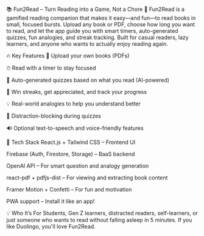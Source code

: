 📚 Fun2Read – Turn Reading into a Game, Not a Chore 🎯
Fun2Read is a gamified reading companion that makes it easy—and fun—to read books in small, focused bursts. Upload any book or PDF, choose how long you want to read, and let the app guide you with smart timers, auto-generated quizzes, fun analogies, and streak tracking. Built for casual readers, lazy learners, and anyone who wants to actually enjoy reading again.

🔥 Key Features
📄 Upload your own books (PDFs)

⏱ Read with a timer to stay focused

🧠 Auto-generated quizzes based on what you read (AI-powered)

🎉 Win streaks, get appreciated, and track your progress

💡 Real-world analogies to help you understand better

🔕 Distraction-blocking during quizzes

🔊 Optional text-to-speech and voice-friendly features

🚀 Tech Stack
React.js + Tailwind CSS – Frontend UI

Firebase (Auth, Firestore, Storage) – BaaS backend

OpenAI API – For smart question and analogy generation

react-pdf + pdfjs-dist – For viewing and extracting book content

Framer Motion + Confetti – For fun and motivation

PWA support – Install it like an app!

💡 Who It’s For
Students, Gen Z learners, distracted readers, self-learners, or just someone who wants to read without falling asleep in 5 minutes. If you like Duolingo, you'll love Fun2Read.
